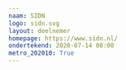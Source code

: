 ```yaml
---
naam: SIDN
logo: sidn.svg
layout: deelnemer
homepage: https://www.sidn.nl/
ondertekend: 2020-07-14 00:00
metro_202010: True
---
```

